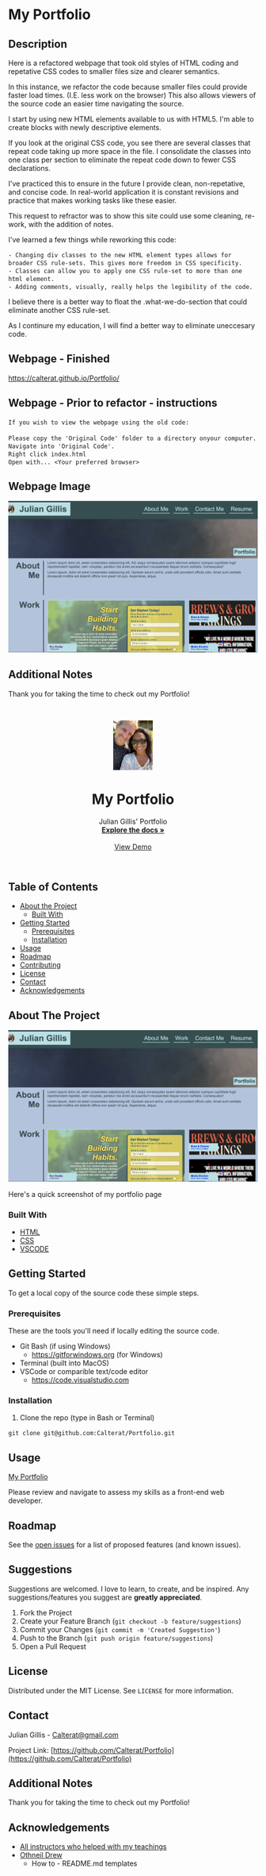 # My Portfolio



## Description

Here is a refactored webpage that took old styles of HTML coding and repetative CSS codes to smaller files size and clearer semantics.

In this instance, we refactor the code because smaller files could provide faster load times. (I.E. less work on the browser) This also allows viewers of the source code an easier time navigating the source.

I start by using new HTML elements available to us with HTML5. I'm able to create blocks with newly descriptive elements.

If you look at the original CSS code, you see there are several classes that repeat code taking up more space in the file. I consolidate the classes into one class per section to eliminate the repeat code down to fewer CSS declarations.

I've practiced this to ensure in the future I provide clean, non-repetative, and concise code. In real-world application it is constant revisions and practice that makes working tasks like these easier.

This request to refractor was to show this site could use some cleaning, re-work, with the addition of notes.

I've learned a few things while reworking this code: 

```
- Changing div classes to the new HTML element types allows for broader CSS rule-sets. This gives more freedom in CSS specificity.
- Classes can allow you to apply one CSS rule-set to more than one html element.
- Adding comments, visually, really helps the legibility of the code.
```

I believe there is a better way to float the .what-we-do-section that could eliminate another CSS rule-set.

As I continure my education, I will find a better way to eliminate uneccesary code.


## Webpage - Finished

https://calterat.github.io/Portfolio/



## Webpage - Prior to refactor - instructions


```
If you wish to view the webpage using the old code:

Please copy the 'Original Code' folder to a directory onyour computer.
Navigate into 'Original Code'.
Right click index.html
Open with... <Your preferred browser>
```


## Webpage Image

![](./design-layout.png)



## Additional Notes

Thank you for taking the time to check out my Portfolio!



<!-- PROJECT SHIELDS -->
<!--
*** I'm using markdown "reference style" links for readability.
*** Reference links are enclosed in brackets [ ] instead of parentheses ( ).
*** See the bottom of this document for the declaration of the reference variables
*** for contributors-url, forks-url, etc. This is an optional, concise syntax you may use.
*** https://www.markdownguide.org/basic-syntax/#reference-style-links
-->


<!-- PROJECT LOGO -->
<br />
<p align="center">
  <a href="https://github.com/Calterat/Portfolio">
    <img src="./assets/images/julian-img.jpeg" alt="Logo" width="80" height="100">
  </a>

  <h1 align="center">My Portfolio</h1>

  <p align="center">
    Julian Gillis' Portfolio
    <br />
    <a href="https://github.com/Calterat/Portfolio"><strong>Explore the docs »</strong></a>
    <br />
    <br />
    <a href="https://calterat.github.io/Portfolio/">View Demo</a>
  </p>
</p>
<br/>

<!-- TABLE OF CONTENTS -->
## Table of Contents

* [About the Project](#about-the-project)
  * [Built With](#built-with)
* [Getting Started](#getting-started)
  * [Prerequisites](#prerequisites)
  * [Installation](#installation)
* [Usage](#usage)
* [Roadmap](#roadmap)
* [Contributing](#contributing)
* [License](#license)
* [Contact](#contact)
* [Acknowledgements](#acknowledgements)



<!-- ABOUT THE PROJECT -->
## About The Project

![](./design-layout.png)

Here's a quick screenshot of my portfolio page


### Built With

* [HTML]()
* [CSS]()
* [VSCODE]()



<!-- GETTING STARTED -->
## Getting Started

To get a local copy of the source code these simple steps.

### Prerequisites

These are the tools you'll need if locally editing the source code.
* Git Bash (if using Windows)
    * https://gitforwindows.org (for Windows)
* Terminal (built into MacOS)
* VSCode or comparible text/code editor
    * https://code.visualstudio.com

### Installation

1. Clone the repo (type in Bash or Terminal)
```
git clone git@github.com:Calterat/Portfolio.git
```



<!-- USAGE EXAMPLES -->
## Usage

[My Portfolio](https://calterat.github.io/Portfolio/)

Please review and navigate to assess my skills as a front-end web developer.



<!-- ROADMAP -->
## Roadmap

See the [open issues](https://github.com/Calterat/Portfolio/issues) for a list of proposed features (and known issues).



<!-- Suggestions -->
## Suggestions

Suggestions are welcomed. I love to learn, to create, and be inspired. Any suggestions/features you suggest are **greatly appreciated**.

1. Fork the Project
2. Create your Feature Branch (`git checkout -b feature/suggestions`)
3. Commit your Changes (`git commit -m 'Created Suggestion'`)
4. Push to the Branch (`git push origin feature/suggestions`)
5. Open a Pull Request



<!-- LICENSE -->
## License

Distributed under the MIT License. See `LICENSE` for more information.



<!-- CONTACT -->
## Contact

Julian Gillis -  Calterat@gmail.com

Project Link: [https://github.com/Calterat/Portfolio](https://github.com/Calterat/Portfolio)


<!-- Additional Notes -->
## Additional Notes

Thank you for taking the time to check out my Portfolio!


<!-- ACKNOWLEDGEMENTS -->
## Acknowledgements

* [All instructors who helped with my teachings]()
* [Othneil Drew](#https://github.com/othneildrew)
    * How to - README.md templates





<!-- MARKDOWN LINKS & IMAGES -->
<!-- https://www.markdownguide.org/basic-syntax/#reference-style-links -->
[contributors-shield]: https://img.shields.io/github/contributors/github_username/repo.svg?style=flat-square
[contributors-url]: https://github.com/github_username/repo/graphs/contributors
[forks-shield]: https://img.shields.io/github/forks/github_username/repo.svg?style=flat-square
[forks-url]: https://github.com/github_username/repo/network/members
[stars-shield]: https://img.shields.io/github/stars/github_username/repo.svg?style=flat-square
[stars-url]: https://github.com/github_username/repo/stargazers
[issues-shield]: https://img.shields.io/github/issues/github_username/repo.svg?style=flat-square
[issues-url]: https://github.com/github_username/repo/issues
[license-shield]: https://img.shields.io/github/license/github_username/repo.svg?style=flat-square
[license-url]: https://github.com/github_username/repo/blob/master/LICENSE.txt
[linkedin-shield]: https://img.shields.io/badge/-LinkedIn-black.svg?style=flat-square&logo=linkedin&colorB=555
[linkedin-url]: https://linkedin.com/in/github_username
[product-screenshot]: images/screenshot.png